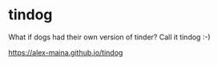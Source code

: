 # tindog
What if dogs had their own version of tinder? Call it tindog :-)

 https://alex-maina.github.io/tindog
